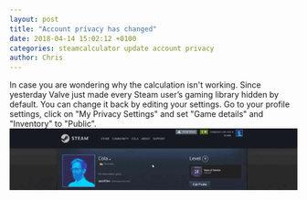 ```yaml
---
layout: post
title: "Account privacy has changed"
date: 2018-04-14 15:02:12 +0100
categories: steamcalculator update account privacy
author: Chris
---
```


In case you are wondering why the calculation isn't working. Since yesterday Valve just made every Steam user’s gaming library hidden by default. You can change it back by editing your settings.
Go to your profile settings, click on "My Privacy Settings" and set "Game details" and "Inventory" to "Public".
![Account privacy](https://raw.githubusercontent.com/steamcalculator/blog/master/assets/img/sc-account-privacy-animation.gif)
